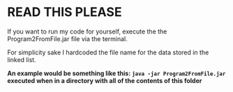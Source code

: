 # READ THIS PLEASE

If you want to run my code for yourself, execute the the Program2FromFile.jar file via the terminal.

For simplicity sake I hardcoded the file name for the data stored in the linked list.

**An example would be something like this: `java -jar Program2FromFile.jar` executed when in a directory with all of the contents of this folder**
